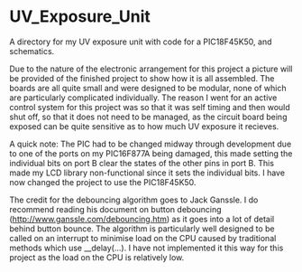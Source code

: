 # UV_Exposure_Unit
A directory for my UV exposure unit with code for a PIC18F45K50, and schematics.

Due to the nature of the electronic arrangement for this project a picture will be provided of the finished project to show how it is all assembled. The boards are all quite small and were designed to be modular, none of which are particularly complicated individually. The reason I went for an active control system for this project was so that it was self timing and then would shut off, so that it does not need to be managed, as the circuit board being exposed can be quite sensitive as to how much UV exposure it recieves.

A quick note: The PIC had to be changed midway through development due to one of the ports on my PIC16F877A being damaged, this made setting the individual bits on port B clear the states of the other pins in port B. This made my LCD library non-functional since it sets the individual bits. I have now changed the project to use the PIC18F45K50.

The credit for the debouncing algorithm goes to Jack Ganssle. I do recommend reading his document on button debouncing (http://www.ganssle.com/debouncing.htm) as it goes into a lot of detail behind button bounce. The algorithm is particularly well designed to be called on an interrupt to minimise load on the CPU caused by traditional methods which use __delay(...). I have not implemented it this way for this project as the load on the CPU is relatively low.
